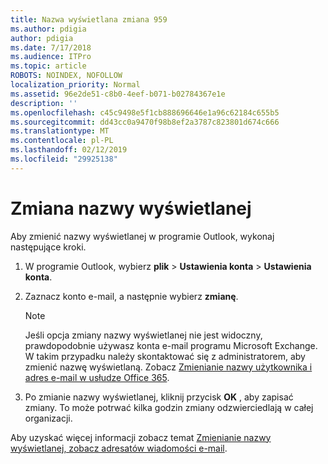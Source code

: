 ```yaml
---
title: Nazwa wyświetlana zmiana 959
ms.author: pdigia
author: pdigia
ms.date: 7/17/2018
ms.audience: ITPro
ms.topic: article
ROBOTS: NOINDEX, NOFOLLOW
localization_priority: Normal
ms.assetid: 96e2de51-c8b0-4eef-b071-b02784367e1e
description: ''
ms.openlocfilehash: c45c9498e5f1cb888696646e1a96c62184c655b5
ms.sourcegitcommit: dd43cc0a9470f98b8ef2a3787c823801d674c666
ms.translationtype: MT
ms.contentlocale: pl-PL
ms.lasthandoff: 02/12/2019
ms.locfileid: "29925138"
---
```

# <a name="change-your-display-name"></a>Zmiana nazwy wyświetlanej
  
Aby zmienić nazwy wyświetlanej w programie Outlook, wykonaj następujące kroki.
  
1. W programie Outlook, wybierz **plik** \> **Ustawienia konta** \> **Ustawienia konta**.
    
2. Zaznacz konto e-mail, a następnie wybierz **zmianę**.
    
    > [!NOTE]
    > Jeśli opcja zmiany nazwy wyświetlanej nie jest widoczny, prawdopodobnie używasz konta e-mail programu Microsoft Exchange. W takim przypadku należy skontaktować się z administratorem, aby zmienić nazwę wyświetlaną. Zobacz [Zmienianie nazwy użytkownika i adres e-mail w usłudze Office 365](https://support.office.com/article/fb5ac074-e203-4e1f-9843-b9d1a3e03297.aspx). 
  
3. Po zmianie nazwy wyświetlanej, kliknij przycisk **OK** , aby zapisać zmiany. To może potrwać kilka godzin zmiany odzwierciedlają w całej organizacji. 
    
Aby uzyskać więcej informacji zobacz temat [Zmienianie nazwy wyświetlanej, zobacz adresatów wiadomości e-mail](https://support.office.com/article/2b53331a-ba2a-4803-88dc-ac9fe376c8a9.aspx).
  

